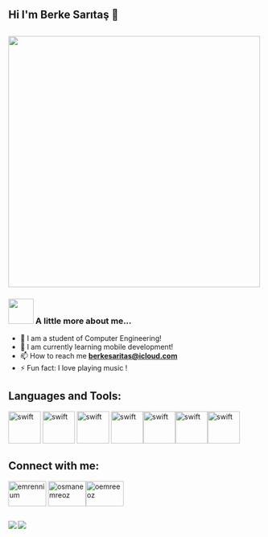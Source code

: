 
<h2>Hi I'm Berke Sarıtaş 👋 <h2>


<img src="https://static1.s123-cdn-static-a.com/uploads/5555641/normal_614650aa3c2a1.gif" width="500">

 ### <img src="https://media.giphy.com/media/VgCDAzcKvsR6OM0uWg/giphy.gif" width="50"> A little more about me...  
 - 🔭 I am a student of Computer Engineering!
 - 🌱 I am currently learning mobile development!
 - 📫 How to reach me **berkesaritas@icloud.com**
 - ⚡ Fun fact: I love playing music !

 <h2 align="left">Languages and Tools:</h2>

 
 <img alt="swift" width="64px" src="https://img.icons8.com/color/240/000000/swift.png" />  <img alt="swift" width="64px" src="https://img.icons8.com/color/240/000000/flutter.png" />  <img alt="swift" width="64px" src="https://img.icons8.com/color/240/000000/python.png" />  <img alt="swift" width="64px" src="https://img.icons8.com/color/240/000000/java.png" /><img alt="swift" width="64px" src="https://img.icons8.com/color/240/000000/nodejs.png" /><img alt="swift" width="64px" src="https://img.icons8.com/color/240/000000/firebase.png" /><img alt="swift" width="64px" src="https://img.icons8.com/color/240/000000/git.png" />
  
 <h2 align="left">Connect with me:</h2>
  
<a href="https://twitter.com/berkesaritas_" target="blank"><img align="center" src="https://raw.githubusercontent.com/rahuldkjain/github-profile-readme-generator/master/src/images/icons/Social/twitter.svg" alt="emrennium" height="50" width="75" /></a>
 <a href="https://www.linkedin.com/in/berke-saritaş-b543b121a/" target="blank"><img align="center" src="https://raw.githubusercontent.com/rahuldkjain/github-profile-readme-generator/master/src/images/icons/Social/linked-in-alt.svg" alt="osmanemreoz" height="50" width="75" /></a><a href="https://instagram.com/berkesaritas__" target="blank"><img align="center" src="https://raw.githubusercontent.com/rahuldkjain/github-profile-readme-generator/master/src/images/icons/Social/instagram.svg" alt="oemreeoz" height="50" width="75" /></a>
  
 <h2><h2>
   
   
<img align="left" src="https://github-readme-stats.vercel.app/api?username=mberkesaritas&show_icons=true&locale=en">


<img align="left" src="https://github-readme-stats.vercel.app/api/top-langs?username=mberkesaritas&show_icons=true&locale=en&layout=compact"> 

   
   
   






